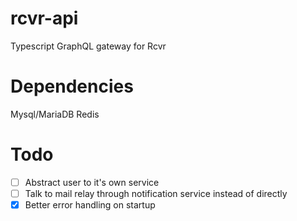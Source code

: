 # rcvr-api
Typescript GraphQL gateway for Rcvr

# Dependencies
Mysql/MariaDB
Redis

# Todo
 - [ ] Abstract user to it's own service
 - [ ] Talk to mail relay through notification service instead of directly
 - [x] Better error handling on startup
